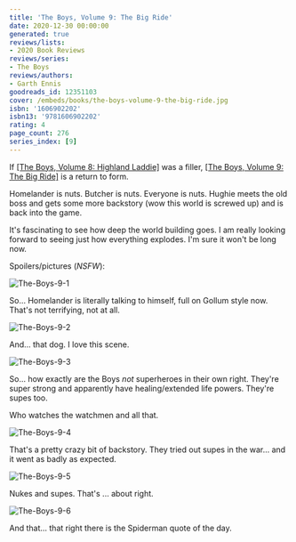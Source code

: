 ```yaml
---
title: 'The Boys, Volume 9: The Big Ride'
date: 2020-12-30 00:00:00
generated: true
reviews/lists:
- 2020 Book Reviews
reviews/series:
- The Boys
reviews/authors:
- Garth Ennis
goodreads_id: 12351103
cover: /embeds/books/the-boys-volume-9-the-big-ride.jpg
isbn: '1606902202'
isbn13: '9781606902202'
rating: 4
page_count: 276
series_index: [9]
---
```

If [[The Boys, Volume 8: Highland Laddie]]() was a filler, [[The Boys, Volume 9: The Big Ride]]() is a return to form.  

Homelander is nuts. Butcher is nuts. Everyone is nuts. Hughie meets the old boss and gets some more backstory (wow this world is screwed up) and is back into the game.  

<!--more-->

It's fascinating to see how deep the world building goes. I am really looking forward to seeing just how everything explodes. I'm sure it won't be long now.  

Spoilers/pictures (*NSFW*):  

![The-Boys-9-1](/embeds/books/attachments/the-boys-9-1.jpg)  

So... Homelander is literally talking to himself, full on Gollum style now. That's not terrifying, not at all.  

![The-Boys-9-2](/embeds/books/attachments/the-boys-9-2.jpg)  

And... that dog. I love this scene.  

![The-Boys-9-3](/embeds/books/attachments/the-boys-9-3.jpg)  

So... how exactly are the Boys *not* superheroes in their own right. They're super strong and apparently have healing/extended life powers. They're supes too.  

Who watches the watchmen and all that.  

![The-Boys-9-4](/embeds/books/attachments/the-boys-9-4.jpg)  

That's a pretty crazy bit of backstory. They tried out supes in the war... and it went as badly as expected.  

![The-Boys-9-5](/embeds/books/attachments/the-boys-9-5.jpg)  

Nukes and supes. That's ... about right.  

![The-Boys-9-6](/embeds/books/attachments/the-boys-9-6.jpg)  

And that... that right there is the Spiderman quote of the day.